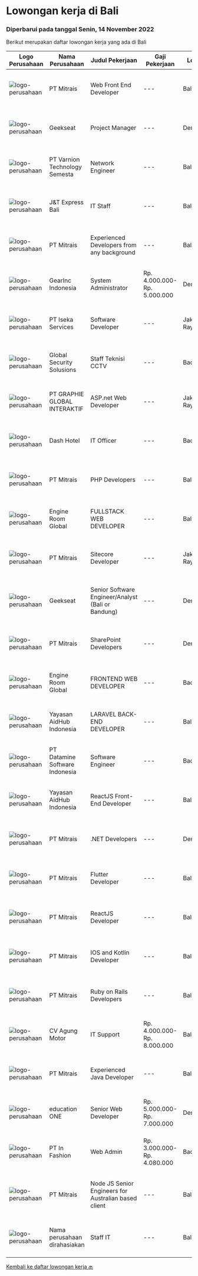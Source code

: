 
  # Lowongan kerja di Bali

  ### Diperbarui pada tanggal Senin, 14 November 2022

  Berikut merupakan daftar lowongan kerja yang ada di Bali

  |Logo Perusahaan | Nama Perusahaan | Judul Pekerjaan | Gaji Pekerjaan | Lokasi | Deskripsi | Tanggal diunggah | Pranala |
  | -------------- | --------------- | --------------- | --------- | --------- | -------------- | ------- | ----------- |
  |![logo-perusahaan](https://image-service-cdn.seek.com.au/969b0c47f133a1e0155056a5d964c63953dd6304/ee4dce1061f3f616224767ad58cb2fc751b8d2dc)|PT Mitrais|Web Front End Developer|---|Bali|Build your Career with Mitrais! We're looking for Web Front End Developer to be part of our team. What will you be doing?  Coding high-quality...|Senin, 14 November 2022|https://www.jobstreet.co.id/id/job/web-front-end-developer-4104350?token=0~594eec62-f3b2-492c-87e8-e32f0b270399&sectionRank=1&jobId=jobstreet-id-job-4104350|
|![logo-perusahaan](https://image-service-cdn.seek.com.au/961432dbd4f6f598e568bbe95a11411dce0703c4/ee4dce1061f3f616224767ad58cb2fc751b8d2dc)|Geekseat|Project Manager|---|Denpasar|Project Manager  The role of a Project Manager at Geekseat is managing your team by reporting and maintaining project timelines, minimising external...|Sabtu, 12 November 2022|https://www.jobstreet.co.id/id/job/project-manager-4092908?token=0~594eec62-f3b2-492c-87e8-e32f0b270399&sectionRank=2&jobId=jobstreet-id-job-4092908|
|![logo-perusahaan](https://image-service-cdn.seek.com.au/375cecb905bde535223e037ad126fc87a8ab5d2d/ee4dce1061f3f616224767ad58cb2fc751b8d2dc)|PT Varnion Technology Semesta|Network Engineer|---|Bali|Job Description: Technical support client Standby shifting Installation switch, router, radio, server Handling troubleshoot/problem solving...|Jumat, 11 November 2022|https://www.jobstreet.co.id/id/job/network-engineer-4103417?token=0~594eec62-f3b2-492c-87e8-e32f0b270399&sectionRank=3&jobId=jobstreet-id-job-4103417|
|![logo-perusahaan](https://i.ibb.co/sqvTCh9/112815900-stock-vector-no-image-available-icon-flat-vector.webp)|J&T Express Bali|IT Staff|---|Bali|Penempatan di Pemogan, Denpasar SelatanPendidikan S1 Teknik Informatika/Ilmu Komputer/Sistem Informasi/Manajemen Informatika (terbuka untuk Fresh...|Minggu, 13 November 2022|https://www.jobstreet.co.id/id/job/it-staff-1033744905?token=0~594eec62-f3b2-492c-87e8-e32f0b270399&sectionRank=4&jobId=jobstreet-id-job-1033744905|
|![logo-perusahaan](https://image-service-cdn.seek.com.au/969b0c47f133a1e0155056a5d964c63953dd6304/ee4dce1061f3f616224767ad58cb2fc751b8d2dc)|PT Mitrais|Experienced Developers from any background|---|Bali|Build your Career with Mitrais ! We're looking for experienced Software Engineers from any background to be part of our team. What will you be doing? ...|Senin, 14 November 2022|https://www.jobstreet.co.id/id/job/experienced-developers-from-any-background-4104343?token=0~594eec62-f3b2-492c-87e8-e32f0b270399&sectionRank=5&jobId=jobstreet-id-job-4104343|
|![logo-perusahaan](https://i.ibb.co/sqvTCh9/112815900-stock-vector-no-image-available-icon-flat-vector.webp)|GearInc Indonesia|System Administrator|Rp. 4.000.000-Rp. 5.000.000|Denpasar|ABOUT USGear Inc is a US software engineering company started by industry veterans with 8+ years of Silicon Valley experience. We strive to provide...|Rabu, 09 November 2022|https://www.jobstreet.co.id/id/job/system-administrator-4099937?token=0~594eec62-f3b2-492c-87e8-e32f0b270399&sectionRank=6&jobId=jobstreet-id-job-4099937|
|![logo-perusahaan](https://image-service-cdn.seek.com.au/5083a892c25e2f7feb65b67c313f4de79dc5a30a/ee4dce1061f3f616224767ad58cb2fc751b8d2dc)|PT Iseka Services|Software Developer|---|Jakarta Raya|PT Iseka Services is an exciting new technology provider whose main goal is to help companies of all sizes transfer to the Digital World utilising...|Sabtu, 12 November 2022|https://www.jobstreet.co.id/id/job/software-developer-4085280?token=0~594eec62-f3b2-492c-87e8-e32f0b270399&sectionRank=7&jobId=jobstreet-id-job-4085280|
|![logo-perusahaan](https://i.ibb.co/sqvTCh9/112815900-stock-vector-no-image-available-icon-flat-vector.webp)|Global Security Solusions|Staff Teknisi CCTV|---|Badung|We are hiring eletric technician for cctv Tau cara mengunakan alat Mahir Berbahasa Inggris Mahir dalam melakukan perkabelan dan cctv Profesional dalam...|Minggu, 13 November 2022|https://www.jobstreet.co.id/id/job/staff-teknisi-cctv-1033582200?token=0~594eec62-f3b2-492c-87e8-e32f0b270399&sectionRank=8&jobId=jobstreet-id-job-1033582200|
|![logo-perusahaan](https://image-service-cdn.seek.com.au/4cf2a680e40684f2c1e45f1d04725525a26ebc67/ee4dce1061f3f616224767ad58cb2fc751b8d2dc)|PT GRAPHIE GLOBAL INTERAKTIF|ASP.net Web Developer|---|Jakarta Raya|Kualifikasi : Diutamakan yang sudah berpengalaman web programming minimal setahun Menyukai pekerjaan coding (pasion in coding) Bersemangat belajar...|Sabtu, 12 November 2022|https://www.jobstreet.co.id/id/job/asp.net-web-developer-4084510?token=0~594eec62-f3b2-492c-87e8-e32f0b270399&sectionRank=9&jobId=jobstreet-id-job-4084510|
|![logo-perusahaan](https://i.ibb.co/sqvTCh9/112815900-stock-vector-no-image-available-icon-flat-vector.webp)|Dash Hotel|IT Officer|---|Badung|Candidate must possess at least Bachelor's Degree in Computer Science/Information Technology or equivalent. At least 2 Year(s) of working experience...|Kamis, 10 November 2022|https://www.jobstreet.co.id/id/job/it-officer-4101778?token=0~594eec62-f3b2-492c-87e8-e32f0b270399&sectionRank=10&jobId=jobstreet-id-job-4101778|
|![logo-perusahaan](https://image-service-cdn.seek.com.au/969b0c47f133a1e0155056a5d964c63953dd6304/ee4dce1061f3f616224767ad58cb2fc751b8d2dc)|PT Mitrais|PHP Developers|---|Bali|Build your Career with Mitrais!   We're urgently looking for experienced PHP Developers to be part of our team for an immediate start. Our client is...|Senin, 14 November 2022|https://www.jobstreet.co.id/id/job/php-developers-4104348?token=0~594eec62-f3b2-492c-87e8-e32f0b270399&sectionRank=11&jobId=jobstreet-id-job-4104348|
|![logo-perusahaan](https://image-service-cdn.seek.com.au/f279a252aa4530b3376105ebe41883985cc00867/ee4dce1061f3f616224767ad58cb2fc751b8d2dc)|Engine Room Global|FULLSTACK WEB DEVELOPER|---|Bali|Job Description - Full Stack Web DeveloperWe are looking for proactive solution-oriented developers, someone who is comfortable designing and building...|Kamis, 10 November 2022|https://www.jobstreet.co.id/id/job/fullstack-web-developer-4081826?token=0~594eec62-f3b2-492c-87e8-e32f0b270399&sectionRank=12&jobId=jobstreet-id-job-4081826|
|![logo-perusahaan](https://image-service-cdn.seek.com.au/969b0c47f133a1e0155056a5d964c63953dd6304/ee4dce1061f3f616224767ad58cb2fc751b8d2dc)|PT Mitrais|Sitecore Developer|---|Jakarta Raya|Build your Career with Mitrais!   We're urgently looking for a great Sitecore developer who is proficient with the design, production and...|Senin, 14 November 2022|https://www.jobstreet.co.id/id/job/sitecore-developer-4104344?token=0~594eec62-f3b2-492c-87e8-e32f0b270399&sectionRank=13&jobId=jobstreet-id-job-4104344|
|![logo-perusahaan](https://image-service-cdn.seek.com.au/a94166d692fda70a364e9d5191d7ced8a65f1597/ee4dce1061f3f616224767ad58cb2fc751b8d2dc)|Geekseat|Senior Software Engineer/Analyst (Bali or Bandung)|---|Denpasar|Have a seat with us!Geekseat mencari Senior Software Engineer untuk bergabung dengan Geekseat di kota Bandung atau Bali. Sebagai seorang Senior...|Sabtu, 12 November 2022|https://www.jobstreet.co.id/id/job/senior-software-engineer-analyst-bali-or-bandung-4085170?token=0~594eec62-f3b2-492c-87e8-e32f0b270399&sectionRank=14&jobId=jobstreet-id-job-4085170|
|![logo-perusahaan](https://image-service-cdn.seek.com.au/969b0c47f133a1e0155056a5d964c63953dd6304/ee4dce1061f3f616224767ad58cb2fc751b8d2dc)|PT Mitrais|SharePoint Developers|---|Denpasar|Build your Career with Mitrais ! We're looking for experienced SharePoint Developers to be part of our team  What will you be doing? Develop REST APIs...|Senin, 14 November 2022|https://www.jobstreet.co.id/id/job/sharepoint-developers-4104346?token=0~594eec62-f3b2-492c-87e8-e32f0b270399&sectionRank=15&jobId=jobstreet-id-job-4104346|
|![logo-perusahaan](https://image-service-cdn.seek.com.au/f279a252aa4530b3376105ebe41883985cc00867/ee4dce1061f3f616224767ad58cb2fc751b8d2dc)|Engine Room Global|FRONTEND WEB DEVELOPER|---|Badung|Job Description - Frontend Web DeveloperWe are looking for proactive solution-oriented developers, someone who is comfortable designing and building...|Kamis, 10 November 2022|https://www.jobstreet.co.id/id/job/frontend-web-developer-4081813?token=0~594eec62-f3b2-492c-87e8-e32f0b270399&sectionRank=16&jobId=jobstreet-id-job-4081813|
|![logo-perusahaan](https://image-service-cdn.seek.com.au/b8a60e8d6ca510696f33d15561863cf7825cf93a/ee4dce1061f3f616224767ad58cb2fc751b8d2dc)|Yayasan AidHub Indonesia|LARAVEL BACK-END DEVELOPER|---|Bali|Responsibilities: This role will report to the IT Manager Maintain and upgrade the software following deployment Develop individual functional...|Kamis, 10 November 2022|https://www.jobstreet.co.id/id/job/laravel-back-end-developer-4088973?token=0~594eec62-f3b2-492c-87e8-e32f0b270399&sectionRank=17&jobId=jobstreet-id-job-4088973|
|![logo-perusahaan](https://image-service-cdn.seek.com.au/5fcc638e90b6bfa5413c6b018faccdd8126658c9/ee4dce1061f3f616224767ad58cb2fc751b8d2dc)|PT Datamine Software Indonesia|Software Engineer|---|Badung|About the BusinessDatamine is a world leading provider of sustainable mining software solutions and services. With over 700 team members and offices...|Jumat, 11 November 2022|https://www.jobstreet.co.id/id/job/software-engineer-4102715?token=0~594eec62-f3b2-492c-87e8-e32f0b270399&sectionRank=18&jobId=jobstreet-id-job-4102715|
|![logo-perusahaan](https://image-service-cdn.seek.com.au/b8a60e8d6ca510696f33d15561863cf7825cf93a/ee4dce1061f3f616224767ad58cb2fc751b8d2dc)|Yayasan AidHub Indonesia|ReactJS Front-End Developer|---|Bali|Responsibilities:This role will report to the IT Manager Maintain and upgrade the software following deployment Manage the end-to-end life cycle of...|Kamis, 10 November 2022|https://www.jobstreet.co.id/id/job/reactjs-front-end-developer-4088979?token=0~594eec62-f3b2-492c-87e8-e32f0b270399&sectionRank=19&jobId=jobstreet-id-job-4088979|
|![logo-perusahaan](https://image-service-cdn.seek.com.au/969b0c47f133a1e0155056a5d964c63953dd6304/ee4dce1061f3f616224767ad58cb2fc751b8d2dc)|PT Mitrais|.NET Developers|---|Denpasar|Build your Career with Mitrais! We're looking for experienced .NET Software Engineers to be part of our team. What will you be doing?  Coding...|Senin, 14 November 2022|https://www.jobstreet.co.id/id/job/.net-developers-4104339?token=0~594eec62-f3b2-492c-87e8-e32f0b270399&sectionRank=20&jobId=jobstreet-id-job-4104339|
|![logo-perusahaan](https://image-service-cdn.seek.com.au/969b0c47f133a1e0155056a5d964c63953dd6304/ee4dce1061f3f616224767ad58cb2fc751b8d2dc)|PT Mitrais|Flutter Developer|---|Bali|Build your Career with Mitrais !  We're looking for experienced Flutter Developer to be part of our team. What will you be doing?  Liase with...|Senin, 14 November 2022|https://www.jobstreet.co.id/id/job/flutter-developer-4104345?token=0~594eec62-f3b2-492c-87e8-e32f0b270399&sectionRank=21&jobId=jobstreet-id-job-4104345|
|![logo-perusahaan](https://image-service-cdn.seek.com.au/969b0c47f133a1e0155056a5d964c63953dd6304/ee4dce1061f3f616224767ad58cb2fc751b8d2dc)|PT Mitrais|ReactJS Developer|---|Bali|We're urgently looking for experienced ReactJS Developers to be part of our team for an immediate start.Our client is a consultancy-focused company...|Senin, 14 November 2022|https://www.jobstreet.co.id/id/job/reactjs-developer-4104340?token=0~594eec62-f3b2-492c-87e8-e32f0b270399&sectionRank=22&jobId=jobstreet-id-job-4104340|
|![logo-perusahaan](https://image-service-cdn.seek.com.au/969b0c47f133a1e0155056a5d964c63953dd6304/ee4dce1061f3f616224767ad58cb2fc751b8d2dc)|PT Mitrais|IOS and Kotlin Developer|---|Bali|Build your Career with Mitrais!  We're looking for experienced iOS and Kotlin developers to be part of our team. What will you be doing?  Liaise with...|Senin, 14 November 2022|https://www.jobstreet.co.id/id/job/ios-and-kotlin-developer-4104341?token=0~594eec62-f3b2-492c-87e8-e32f0b270399&sectionRank=23&jobId=jobstreet-id-job-4104341|
|![logo-perusahaan](https://image-service-cdn.seek.com.au/969b0c47f133a1e0155056a5d964c63953dd6304/ee4dce1061f3f616224767ad58cb2fc751b8d2dc)|PT Mitrais|Ruby on Rails Developers|---|Bali|Build your Career with Mitrais!We're urgently looking for experienced Ruby On Rails  Developers to be part of our team for an immediate start.  What...|Senin, 14 November 2022|https://www.jobstreet.co.id/id/job/ruby-on-rails-developers-4104336?token=0~594eec62-f3b2-492c-87e8-e32f0b270399&sectionRank=24&jobId=jobstreet-id-job-4104336|
|![logo-perusahaan](https://image-service-cdn.seek.com.au/d52c0ee2a52e49b5face50b070830d29b33bd2a1/ee4dce1061f3f616224767ad58cb2fc751b8d2dc)|CV Agung Motor|IT Support|Rp. 4.000.000-Rp. 8.000.000|Bali|Memastikan laptop, printer, telepon dan alat pendukung lainnya (hardware maupun software berfungsi dengan normal). Melakukan instalasi sistem operasi...|Sabtu, 05 November 2022|https://www.jobstreet.co.id/id/job/it-support-4094963?token=0~594eec62-f3b2-492c-87e8-e32f0b270399&sectionRank=25&jobId=jobstreet-id-job-4094963|
|![logo-perusahaan](https://image-service-cdn.seek.com.au/969b0c47f133a1e0155056a5d964c63953dd6304/ee4dce1061f3f616224767ad58cb2fc751b8d2dc)|PT Mitrais|Experienced Java Developer|---|Bali|Build your Career with Mitrais! We have clients who are urgently looking for Experienced Java developers for an immediate start.What will you be...|Senin, 14 November 2022|https://www.jobstreet.co.id/id/job/experienced-java-developer-4104337?token=0~594eec62-f3b2-492c-87e8-e32f0b270399&sectionRank=26&jobId=jobstreet-id-job-4104337|
|![logo-perusahaan](https://image-service-cdn.seek.com.au/c05581680914cf46d7f6856015656c07552d502e/ee4dce1061f3f616224767ad58cb2fc751b8d2dc)|education ONE|Senior Web Developer|Rp. 5.000.000-Rp. 7.000.000|Denpasar|Job Description : Design website pages that are user-friendly, attractive, and engaging, while remaining true to the company brand and promoting the...|Selasa, 08 November 2022|https://www.jobstreet.co.id/id/job/senior-web-developer-4097169?token=0~594eec62-f3b2-492c-87e8-e32f0b270399&sectionRank=27&jobId=jobstreet-id-job-4097169|
|![logo-perusahaan](https://image-service-cdn.seek.com.au/99ccc0096dc1e58f96b75a1f238e7d9598eff05d/ee4dce1061f3f616224767ad58cb2fc751b8d2dc)|PT In Fashion|Web Admin|Rp. 3.000.000-Rp. 4.080.000|Badung|Roles and Responsibilities Updating the websites according to plan. Uploading products to our online store. Editing product images (creating banner,...|Selasa, 08 November 2022|https://www.jobstreet.co.id/id/job/web-admin-4098665?token=0~594eec62-f3b2-492c-87e8-e32f0b270399&sectionRank=28&jobId=jobstreet-id-job-4098665|
|![logo-perusahaan](https://image-service-cdn.seek.com.au/969b0c47f133a1e0155056a5d964c63953dd6304/ee4dce1061f3f616224767ad58cb2fc751b8d2dc)|PT Mitrais|Node JS Senior Engineers for Australian based client|---|Bali|Node JS Senior Engineers required for world-class Australian Software projects Mitrais has engaged a large Australian software company on exciting...|Senin, 14 November 2022|https://www.jobstreet.co.id/id/job/node-js-senior-engineers-for-australian-based-client-4104342?token=0~594eec62-f3b2-492c-87e8-e32f0b270399&sectionRank=29&jobId=jobstreet-id-job-4104342|
|![logo-perusahaan](https://i.ibb.co/sqvTCh9/112815900-stock-vector-no-image-available-icon-flat-vector.webp)|Nama perusahaan dirahasiakan|Staff IT|---|Bali|Deskripsi Pekerjaan : Melakukan pengembangan sistem situs web / aplikasi Melakukan koordinasi dengan vendor IT untuk project development Membuat...|Jumat, 04 November 2022|https://www.jobstreet.co.id/id/job/staff-it-4074847?token=0~594eec62-f3b2-492c-87e8-e32f0b270399&sectionRank=30&jobId=jobstreet-id-job-4074847|


  [Kembali ke daftar lowongan kerja 🔙](../README.md#daftar-lowongan-kerja)
  